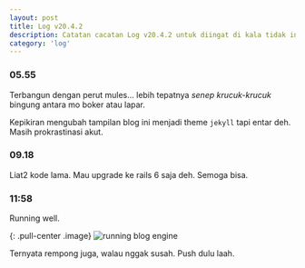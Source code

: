 ```yaml
---
layout: post
title: Log v20.4.2
description: Catatan cacatan Log v20.4.2 untuk diingat di kala tidak ingat sekaligus sengaja tidak ingat agar kembali mengingat.
category: 'log'
---
```


### 05.55

Terbangun dengan perut mules... lebih tepatnya *senep krucuk-krucuk* bingung antara mo boker atau lapar.

Kepikiran mengubah tampilan blog ini menjadi theme `jekyll` tapi entar deh. Masih prokrastinasi akut.

### 09.18

Liat2 kode lama. Mau upgrade ke rails 6 saja deh. Semoga bisa.

### 11:58

Running well.

{: .pull-center .image}
![running blog engine](/assets/post/running-blog-engine.gif)

Ternyata rempong juga, walau nggak susah. Push dulu laah.
